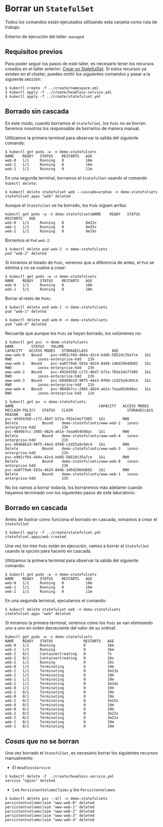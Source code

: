 # Borrar un `StatefulSet`

Todos los comandos están ejecutados utilizando esta carpeta como ruta de trabajo.

Entorno de ejecución del taller: `managed`

## Requisitos previos

Para poder seguir los pasos de este taller, es necesario tener los recursos creados en el taller
anterior: [Crear un StatefulSet](../create). Si estos recursos ya existen en el cluster, puedes
omitir los siguientes comandos y pasar a la siguiente sección:

```shell
$ kubectl create -f ../create/namespace.yml
$ kubectl apply -f ../create/headless-service.yml
$ kubectl apply -f ../create/statefulset.yml
```

## Borrado sin cascada

En este modo, cuando borramos el `StatefulSet`, los `Pods` no se borran. Seremos nosotros
los responsable de borrarlos de manera manual.

Utilizamos la primera terminal para observar la salida del siguiente comando:

```shell
$ kubectl get pods -w -n demo-statefulsets
NAME    READY   STATUS    RESTARTS   AGE
web-0   1/1     Running   0          10m
web-1   1/1     Running   0          10m
web-2   1/1     Running   0          11m
```

En una segunda terminal, borramos el `StatefulSet` usando el comando `kubectl delete`:

```shell
$ kubectl delete statefulset web --cascade=orphan -n demo-statefulsets 
statefulset.apps "web" deleted
```

Aunque el `StatefulSet` se ha borrado, los `Pods` siguen arriba:

```shell
kubectl get pods -w -n demo-statefulsetsNAME    READY   STATUS    RESTARTS   AGE
web-0   1/1     Running   0          8m22s
web-1   1/1     Running   0          8m35s
web-2   1/1     Running   0          9m19s
```

Borremos el `Pod` `web-2`:

```shell
$ kubectl delete pod web-2 -n demo-statefulsets
pod "web-2" deleted
```

Si miramos el listado de `Pods`, veremos que a diferencia de antes, el `Pod` se elimina
y no se vuelve a crear:

```shell
$ kubectl get pods -w -n demo-statefulsets
NAME    READY   STATUS    RESTARTS   AGE
web-0   1/1     Running   0          10m
web-1   1/1     Running   0          10m
```

Borrar el resto de `Pods`:

```shell
$ kubectl delete pod web-1 -n demo-statefulsets
pod "web-1" deleted

$ kubectl delete pod web-0 -n demo-statefulsets
pod "web-0" deleted
```

Recuerda que aunque los `Pods` se hayan borrado, los volúmenes no:

```shell
$ kubectl get pvc -n demo-statefulsets 
NAME        STATUS   VOLUME                                     CAPACITY   ACCESS MODES   STORAGECLASS           AGE
www-web-0   Bound    pvc-e901cf64-484a-42c4-bdd6-5852dc35a7ce   1Gi        RWO            ionos-enterprise-hdd   23h
www-web-1   Bound    pvc-ea0779a6-583a-4624-844b-146d1964db02   1Gi        RWO            ionos-enterprise-hdd   23h
www-web-2   Bound    pvc-49164358-c172-46d7-b72a-f82e14e77d85   1Gi        RWO            ionos-enterprise-hdd   23h
www-web-3   Bound    pvc-b0468b2d-90f5-44e3-8f60-c2d25a9c0dc4   1Gi        RWO            ionos-enterprise-hdd   21h
www-web-4   Bound    pvc-9049b7cc-2985-4824-a61e-7eaa054b98ac   1Gi        RWO            ionos-enterprise-hdd   21h

$ kubectl get pv -n demo-statefulsets  
NAME                                       CAPACITY   ACCESS MODES   RECLAIM POLICY   STATUS   CLAIM                         STORAGECLASS           REASON   AGE
pvc-49164358-c172-46d7-b72a-f82e14e77d85   1Gi        RWO            Delete           Bound    demo-statefulsets/www-web-2   ionos-enterprise-hdd            23h
pvc-9049b7cc-2985-4824-a61e-7eaa054b98ac   1Gi        RWO            Delete           Bound    demo-statefulsets/www-web-4   ionos-enterprise-hdd            21h
pvc-b0468b2d-90f5-44e3-8f60-c2d25a9c0dc4   1Gi        RWO            Delete           Bound    demo-statefulsets/www-web-3   ionos-enterprise-hdd            21h
pvc-e901cf64-484a-42c4-bdd6-5852dc35a7ce   1Gi        RWO            Delete           Bound    demo-statefulsets/www-web-0   ionos-enterprise-hdd            23h
pvc-ea0779a6-583a-4624-844b-146d1964db02   1Gi        RWO            Delete           Bound    demo-statefulsets/www-web-1   ionos-enterprise-hdd            23h
```

No los vamos a borrar todavía, los borraremos más adelante cuando hayamos terminado con los siguientes pasos
de este laboratorio.

## Borrado en cascada

Antes de ilustrar como funciona el borrado en cascada, volvamos a crear el `StatefulSet`

```shell
$ kubectl apply -f ../create/statefulset.yml
statefulset.apps/web created
```

Una vez los tres `Pods` están en ejecución, vamos a borrar el `StatefulSet` usando la opción para
hacerlo en cascada.

Utilizamos la primera terminal para observar la salida del siguiente comando:

```shell
$ kubectl get pods -w -n demo-statefulsets
NAME    READY   STATUS    RESTARTS   AGE
web-0   1/1     Running   0          10m
web-1   1/1     Running   0          10m
web-2   1/1     Running   0          11m
```

En una segunda terminal, ejecutamos el comando:

```shell
$ kubectl delete statefulset web -n demo-statefulsets
statefulset.apps "web" deleted
```

Si miramos la primera terminal, veremos cómo los `Pods` se van eliminando uno a uno en orden
decreciente del valor de su ordinal:

```shell
kubectl get pods -w -n demo-statefulsets
NAME    READY   STATUS              RESTARTS   AGE
web-0   1/1     Running             0          16m
web-1   1/1     Running             0          16m
web-2   0/1     ContainerCreating   0          7s
web-2   0/1     ContainerCreating   0          18s
web-2   1/1     Running             0          19s
web-0   1/1     Terminating         0          19m
web-2   1/1     Terminating         0          3m13s
web-1   1/1     Terminating         0          19m
web-1   1/1     Terminating         0          19m
web-2   1/1     Terminating         0          3m14s
web-0   1/1     Terminating         0          19m
web-1   0/1     Terminating         0          19m
web-0   0/1     Terminating         0          19m
web-2   0/1     Terminating         0          3m15s
web-0   0/1     Terminating         0          19m
web-0   0/1     Terminating         0          19m
web-2   0/1     Terminating         0          3m22s
web-2   0/1     Terminating         0          3m22s
web-1   0/1     Terminating         0          19m
web-1   0/1     Terminating         0          19m
```

## _Cosas_ que no se borran

Una vez borrado el `StatefulSet`, es necesario borrar los siguientes recursos manualmente:

* El `HeadlessService`:

```shell
$ kubectl delete -f ../create/headless-service.yml
service "nginx" deleted
```

* Los `PersistentVolumeClaims` y los `PersistenVolumes`

```shell
$ kubectl delete pvc --all -n demo-statefulsets        
persistentvolumeclaim "www-web-0" deleted
persistentvolumeclaim "www-web-1" deleted
persistentvolumeclaim "www-web-2" deleted
persistentvolumeclaim "www-web-3" deleted
persistentvolumeclaim "www-web-4" deleted
```

